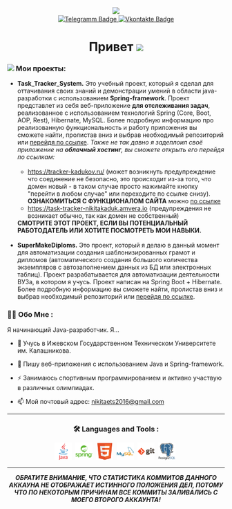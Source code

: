 <div id="header" align="center">
  <img src="https://media.giphy.com/media/M9gbBd9nbDrOTu1Mqx/giphy.gif" width="100"/>
  <div id="badges">
  <a href="https://t.me/KvernPr">
    <img src="https://img.shields.io/badge/Telegramm-blue?style=for-the-badge&logo=telegramm&logoColor=white" alt="Telegramm Badge"/>
  </a>
  <a href="https://vk.com/kvernpr">
    <img src="https://img.shields.io/badge/Vkontakte-red?style=for-the-badge&logo=vkontakte&logoColor=white" alt="Vkontakte Badge"/>
  </a>
</div>
  <h1>
  Привет 
  <img src="https://media.giphy.com/media/hvRJCLFzcasrR4ia7z/giphy.gif" width="30px"/>
</h1>
  
</div>
<!--
Гифка с печатающим мужиком
<div align="center">
  <img src="https://media.giphy.com/media/dWesBcTLavkZuG35MI/giphy.gif" width="600" height="300"/>
</div>
-->

<h3><img src="https://media.giphy.com/media/WUlplcMpOCEmTGBtBW/giphy.gif" width="30"> Мои проекты: </h3>
<ul>
  <li> <b>Task_Tracker_System.</b> Это учебный проект, который я сделал для оттачивания своих знаний и демонстрации умений в области java-разработки с использованием <b>Spring-framework</b>. Проект представлет из
  себя веб-приложение <b>для отслеживания задач</b>, реализованное с использованием технологий Spring (Core, Boot, AOP, Rest), Hibernate, MySQL. Более подробную информацию про реализованную функциональность
  и работу приложения вы сможете найти, пролистав вниз и выбрав необходимый репозиторий или <a href="https://github.com/NikitaKadukov/Task_Tracker_System">перейдя по ссылке</a>. <i> Также не так давно я задеплоил своё приложение на <b>облачный хостинг</b>, вы сможете открыть его перейдя по ссылкам:</i><br><br>
    <ul>
      <li><a href="https://tracker-kadukov.ru/">https://tracker-kadukov.ru/</a>  (может возникнуть предупреждение что соединение не безопасно, это происходит из-за того, что домен новый - в таком случае просто нажимайте кнопку "перейти в любом случае" или переходите по ссылке снизу). <b>ОЗНАКОМИТЬСЯ С ФУНКЦИОНАЛОМ САЙТА</b> можно <a href="https://github.com/NikitaKadukov/Task_Tracker_System">по ссылке</a> </li>
      <li><a href="https://task-tracker-nikitakaduk.amvera.io">https://task-tracker-nikitakaduk.amvera.io</a>  (предупреждения не возникает обычно, так как домен не собственный)</li>
    </ul>
    <b>СМОТРИТЕ ЭТОТ ПРОЕКТ, ЕСЛИ ВЫ ПОТЕНЦИАЛЬНЫЙ РАБОТОДАТЕЛЬ ИЛИ ХОТИТЕ ПОСМОТРЕТЬ МОИ НАВЫКИ.</b></i></li><br>
  <li><b>SuperMakeDiploms.</b> Это проект, который я делаю в данный момент для автоматизации создания шаблонизированных грамот и дипломов (автоматического создания большого количества 
  экземпляров с автозаполнением данных из БД или электронных таблиц). Проект разрабатывается для автоматизации деятельности ВУЗа, в котором я учусь. Проект написан на Spring Boot + Hibernate.
  Более подробную информацию вы сможете найти, пролистав вниз и выбрав необходимый репозиторий или <a href="https://github.com/NikitaKadukov/SuperMakeDiploms">перейдя по ссылке</a>.</li></li>
</ul>

### :man_technologist: Обо Мне :
Я начинающий Java-разработчик. Я...

- :telescope: Учусь в Ижевском Государственном Техническом Университете им. Калашникова.

- :seedling: Пишу веб-приложения с использованием Java и Spring-framework.

- :zap: Занимаюсь спортивным программированием и активно участвую в различных олимпиадах.

- :mailbox: Мой почтовый адрес: nikitaets2016@gmail.com
  
---


<div id="header" align="center">
  
  ### :hammer_and_wrench: Languages and Tools :
  <img src="https://github.com/devicons/devicon/blob/master/icons/java/java-original-wordmark.svg" title="Java" alt="Java" width="40" height="40"/>&nbsp;
  <img src="https://github.com/devicons/devicon/blob/master/icons/spring/spring-original-wordmark.svg" title="Spring" alt="Spring" width="40" height="40"/>&nbsp;
  <img src="https://github.com/devicons/devicon/blob/master/icons/html5/html5-original.svg" title="HTML5" alt="HTML" width="40" height="40"/>&nbsp;
  <img src="https://github.com/devicons/devicon/blob/master/icons/mysql/mysql-original-wordmark.svg" title="MySQL"  alt="MySQL" width="40" height="40"/>&nbsp;
  <img src="https://github.com/devicons/devicon/blob/master/icons/git/git-original-wordmark.svg" title="Git" alt="Git" width="40" height="40"/>&nbsp;
  <img src="https://github.com/devicons/devicon/blob/master/icons/postgresql/postgresql-original-wordmark.svg" title="Postgresql" alt="Postgresql" width="40" height="40"/>&nbsp;
</div>

---
<div align="center">
<p><i><b>ОБРАТИТЕ ВНИМАНИЕ, ЧТО СТАТИСТИКА КОММИТОВ ДАННОГО АККАУНА НЕ ОТОБРАЖАЕТ ИСТИННОГО ПОЛОЖЕНИЯ ДЕЛ, ПОТОМУ ЧТО ПО НЕКОТОРЫМ ПРИЧИНАМ ВСЕ КОММИТЫ ЗАЛИВАЛИСЬ С МОЕГО ВТОРОГО АККАУНТА!</b></i></p>
</div>

